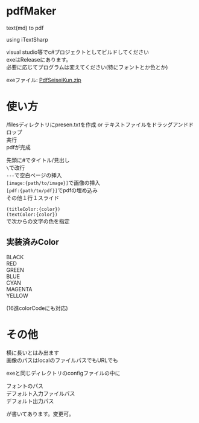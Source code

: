 # pdfMaker
text(md) to pdf  
  
using iTextSharp  
  
visual studio等でc#プロジェクトとしてビルドしてください  
exeはReleaseにあります。  
必要に応じてプログラムは変えてください(特にフォントとか色とか)  

exeファイル: [PdfSeiseiKun.zip](http://page.ichigo.work/files/PdfSeiseiKun.zip)
  
# 使い方
/filesディレクトリにpresen.txtを作成  or テキストファイルをドラッグアンドドロップ  
実行  
pdfが完成  
  
先頭に#でタイトル/見出し  
`\`で改行  
`---`で空白ページの挿入  
`[image:{path/to/image}]`で画像の挿入  
`[pdf:{path/to/pdf}]`でpdfの埋め込み  
その他１行１スライド  
  
`(titleColor:{color})`  
`(textColor:{color})`  
で次からの文字の色を指定  

## 実装済みColor
BLACK  
RED  
GREEN  
BLUE  
CYAN  
MAGENTA  
YELLOW  

(16進colorCodeにも対応)

# その他
横に長いとはみ出ます  
画像のパスはlocalのファイルパスでもURLでも  
  
exeと同じディレクトリのconfigファイルの中に  
  
フォントのパス  
デフォルト入力ファイルパス  
デフォルト出力パス  
  
が書いてあります。変更可。


